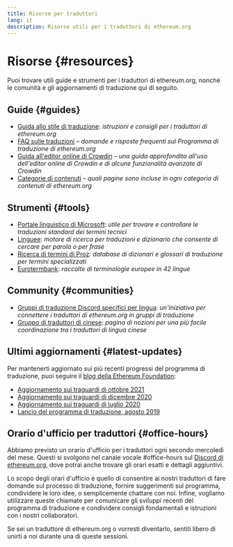 ```yaml
---
title: Risorse per traduttori
lang: it
description: Risorse utili per i traduttori di ethereum.org
---
```


# Risorse {#resources}

Puoi trovare utili guide e strumenti per i traduttori di ethereum.org, nonché le comunità e gli aggiornamenti di traduzione qui di seguito.

## Guide {#guides}

- [Guida allo stile di traduzione](/contributing/translation-program/translators-guide/): _istruzioni e consigli per i traduttori di ethereum.org_
- [FAQ sulle traduzioni](/contributing/translation-program/faq/) _– domande e risposte frequenti sul Programma di traduzione di ethereum.org_
- [Guida all'editor online di Crowdin](https://support.crowdin.com/online-editor/) _– una guida approfondita all'uso dell'editor online di Crowdin e di alcune funzionalità avanzate di Crowdin_
- [Categorie di contenuti](/contributing/translation-program/content-buckets/) _– quali pagine sono incluse in ogni categoria di contenuti di ethereum.org_

## Strumenti {#tools}

- [Portale linguistico di Microsoft](https://www.microsoft.com/en-us/language): _utile per trovare e controllare le traduzioni standard dei termini tecnici_
- [Linguee](https://www.linguee.com/): _motore di ricerca per traduzioni e dizionario che consente di cercare per parola o per frase_
- [Ricerca di termini di Proz](https://www.proz.com/search/): _database di dizionari e glossari di traduzione per termini specializzati_
- [Eurotermbank](https://www.eurotermbank.com/): _raccolte di terminologie europee in 42 lingue_

## Community {#communities}

- [Gruppi di traduzione Discord specifici per lingua](/discord/): _un'iniziativa per connettere i traduttori di ethereum.org in gruppi di traduzione_
- [Gruppo di traduttori di cinese](https://www.notion.so/Ethereum-org-05375fe0a94c4214acaf90f42ba40171): _pagina di nozioni per una più facile coordinazione tra i traduttori di lingua cinese_

## Ultimi aggiornamenti {#latest-updates}

Per mantenerti aggiornato sui più recenti progressi del programma di traduzione, puoi seguire il [blog della Ethereum Foundation](https://blog.ethereum.org/):

- [Aggiornamento sui traguardi di ottobre 2021](https://blog.ethereum.org/2021/10/04/translation-program-update/)
- [Aggiornamento sui traguardi di dicembre 2020](https://blog.ethereum.org/2020/12/21/translation-program-milestones-updates-20/)
- [Aggiornamento sui traguardi di luglio 2020](https://blog.ethereum.org/2020/07/29/ethdotorg-translation-milestone/)
- [Lancio del programma di traduzione, agosto 2019](https://blog.ethereum.org/2019/08/20/translating-ethereum-for-our-global-community/)

## Orario d'ufficio per traduttori {#office-hours}

Abbiamo previsto un orario d'ufficio per i traduttori ogni secondo mercoledì del mese. Questi si svolgono nel canale vocale #office-hours sul [Discord di ethereum.org](/discord/), dove potrai anche trovare gli orari esatti e dettagli aggiuntivi.

Lo scopo degli orari d'ufficio è quello di consentire ai nostri traduttori di fare domande sul processo di traduzione, fornire suggerimenti sul programma, condividere le loro idee, o semplicemente chattare con noi. Infine, vogliamo utilizzare queste chiamate per comunicare gli sviluppi recenti del programma di traduzione e condividere consigli fondamentali e istruzioni con i nostri collaboratori.

Se sei un traduttore di ethereum.org o vorresti diventarlo, sentiti libero di unirti a noi durante una di queste sessioni.
